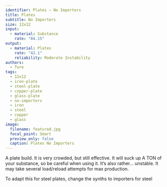 ```yaml
---
identifier: Plates – No Importers
title: Plates
subtitle: No Importers
size: 12x12
input:
  - material: Substance
    rate: "84.15"
output:
  - material: Plates
    rate: "42.1"
    reliability: Moderate Instability
authors:
  - Ture
tags:
  - 12x12
  - iron-plate
  - steel-plate
  - copper-plate
  - glass-plate
  - no-importers
  - iron
  - steel
  - copper
  - glass
image:
  filename: featured.jpg
  focal_point: Smart
  preview_only: false
  caption: Plates No Importers
---
```

A plate build. It is very crowded, but still effective. It will suck up A TON of your substance, so be careful when using it. It’s also rather... unstable. It may take several load/reload attempts for max production.

To adapt this for steel plates, change the synths to importers for steel